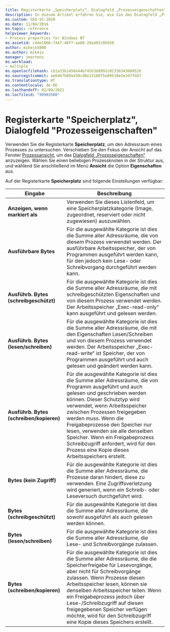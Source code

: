 ```yaml
---
title: Registerkarte „Speicherplatz“, Dialogfeld „Prozesseigenschaften“ | Microsoft-Dokumentation
description: In diesem Artikel erfahren Sie, wie Sie das Dialogfeld „Prozesseigenschaften“ in Spy++ beim Debuggen verwenden. Außerdem können Sie die in der Registerkarte „Speicherplatz“ verfügbaren Einstellungen überprüfen.
ms.custom: SEO-VS-2020
ms.date: 11/04/2016
ms.topic: reference
helpviewer_keywords:
- Process properties for Windows NT
ms.assetid: c4de1866-7447-48f7-aa88-28ad92c0b930
author: mikejo5000
ms.author: mikejo
manager: jmartens
ms.workload:
- multiple
ms.openlocfilehash: cb1a33b1456e44b745b3b8992c0233634368952b
ms.sourcegitcommit: ae6d47b09a439cd0e13180f5e89510e3e347fd47
ms.translationtype: HT
ms.contentlocale: de-DE
ms.lasthandoff: 02/08/2021
ms.locfileid: "99903500"
---
```

# <a name="space-tab-process-properties-dialog-box"></a>Registerkarte "Speicherplatz", Dialogfeld "Prozesseigenschaften"
Verwenden Sie die Registerkarte **Speicherplatz**, um den Adressraum eines Prozesses zu untersuchen. Verschieben Sie den Fokus der Ansicht auf das Fenster [Prozessansicht](../debugger/processes-view.md), um das [Dialogfeld „Prozesseigenschaften“](../debugger/process-properties-dialog-box.md) anzuzeigen. Wählen Sie einen beliebigen Prozessknoten in der Struktur aus, und wählend Sie anschließend im Menü **Ansicht** die Option **Eigenschaften** aus.

 Auf der Registerkarte **Speicherplatz** sind folgende Einstellungen verfügbar:

|Eingabe|Beschreibung|
|-----------|-----------------|
|**Anzeigen, wenn markiert als**|Verwenden Sie dieses Listenfeld, um eine Speicherplatzkategorie (Image, zugeordnet, reserviert oder nicht zugewiesen) auszuwählen.|
|**Ausführbare Bytes**|Für die ausgewählte Kategorie ist dies die Summe aller Adressräume, die von diesem Prozess verwendet werden. Der ausführbare Arbeitsspeicher, der von Programmen ausgeführt werden kann, für den jedoch kein Lese- oder Schreibvorgang durchgeführt werden kann.|
|**Ausführb. Bytes (schreibgeschützt)**|Für die ausgewählte Kategorie ist dies die Summe aller Adressräume, die mit schreibgeschützten Eigenschaften und von diesem Prozess verwendet werden. Der Arbeitsspeicher „Exec-read-only“ kann ausgeführt und gelesen werden.|
|**Ausführb. Bytes (lesen/schreiben)**|Für die ausgewählte Kategorie ist dies die Summe aller Adressräume, die mit den Eigenschaften Lesen/Schreiben und von diesem Prozess verwendet werden. Der Arbeitsspeicher „Exec-read-write“ ist Speicher, der von Programmen ausgeführt und auch gelesen und geändert werden kann.|
|**Ausführb. Bytes (schreiben/kopieren)**|Für die ausgewählte Kategorie ist dies die Summe aller Adressräume, die von Programm ausgeführt und auch gelesen und geschrieben werden können. Dieser Schutztyp wird verwendet, wenn Arbeitsspeicher zwischen Prozessen freigegeben werden muss. Wenn die Freigabeprozesse den Speicher nur lesen, verwenden sie alle denselben Speicher. Wenn ein Freigabeprozess Schreibzugriff anfordert, wird für den Prozess eine Kopie dieses Arbeitsspeichers erstellt.|
|**Bytes (kein Zugriff)**|Für die ausgewählte Kategorie ist dies die Summe aller Adressräume, die Prozesse daran hindert, diese zu verwenden. Eine Zugriffsverletzung wird generiert, wenn ein Schreib- oder Leseversuch durchgeführt wird.|
|**Bytes (schreibgeschützt)**|Für die ausgewählte Kategorie ist dies die Summe aller Adressräume, die sowohl ausgeführt als auch gelesen werden können.|
|**Bytes (lesen/schreiben)**|Für die ausgewählte Kategorie ist dies die Summe aller Adressräume, die Lese- und Schreibvorgänge zulassen.|
|**Bytes (schreiben/kopieren)**|Für die ausgewählte Kategorie ist dies die Summe aller Adressräume, die die Speicherfreigabe für Lesevorgänge, aber nicht für Schreibvorgänge zulassen. Wenn Prozesse diesen Arbeitsspeicher lesen, können sie denselben Arbeitsspeicher teilen. Wenn ein Freigabeprozess jedoch über Lese-/Schreibzugriff auf diesen freigegebenen Speicher verfügen möchte, wird für den Schreibzugriff eine Kopie dieses Speichers erstellt.|